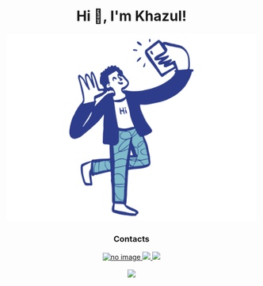 <h1 align="center">Hi 👋, I'm Khazul!</h1>
<div align="center">
    <a href="https://www.instagram.com/khazulys">
    <img src="image.png" alt="Sample screenshot" width="900">
</a>
</div>
<h3 align="center">Contacts</h3>
<div align="center">
    <a href="https://web.whatsapp.com">
        <img src="https://img.shields.io/badge/WhatsApp-25D366?style=for-the-badge&logo=whatsapp&logoColor=white" alt="no image" width="120">
    </a>
    <a href="https://www.facebook.com/profile.php?id=100018723660346">
        <img src="https://img.shields.io/badge/Messenger-00B2FF?style=for-the-badge&logo=messenger&logoColor=white" width="120">
    </a>
    <a href="https://t.me/khazulys">
       <img src="https://img.shields.io/badge/Telegram-2CA5E0?style=for-the-badge&logo=telegram&logoColor=white" width="120">
    </a>
</div>
<br>
<div align="center">
   <img src="https://github-readme-stats.vercel.app/api?username=khazulys&&show_icons=true&title_color=ffffff&icon_color=bb2acf&text_color=daf7dc&bg_color=151515">
</div>
